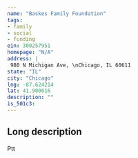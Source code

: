```yaml
---
name: "Baskes Family Foundation"
tags:
- family
- social
- funding
ein: 300257951
homepage: "N/A"
address: |
 980 N Michigan Ave, \nChicago, IL 60611
state: "IL"
city: "Chicago"
lng: -87.624214
lat: 41.900616
description: ""
is_501c3: 
---
```


## Long description

Ptt
